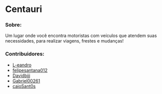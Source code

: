 # Centauri
<h3>Sobre:</h3>

<p>Um lugar onde você encontra motoristas com veículos que atendem suas necessidades, para realizar viagens, frestes e mudanças!</p>

<h3>Contribuidores:</h3>

+ [L-eandro](https://github.com/L-eandro)
+ [felipesantana012](https://github.com/felipesantana012)
+ [Davidbjjj](https://github.com/Davidbjjj)
+ [Gabriel00261](https://github.com/Gabriel00261)
+ [caioSant0s](https://github.com/caioSant0s)
